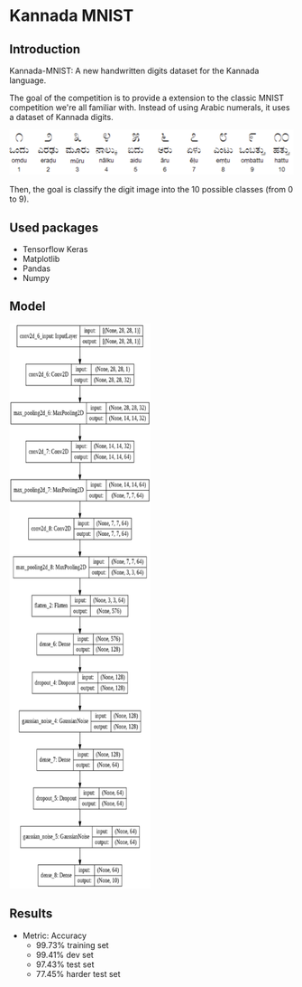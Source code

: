 # Kannada MNIST

## Introduction

Kannada-MNIST: A new handwritten digits dataset for the Kannada language.

The goal of the competition is to provide a extension to the classic MNIST competition we're all familiar with. Instead of using Arabic numerals, it uses a dataset of Kannada digits.

<img src="images/kannada_digits.png" alt="Kannada Digits">

Then, the goal is classify the digit image into the 10 possible classes (from 0 to 9).

## Used packages

- Tensorflow Keras
- Matplotlib
- Pandas
- Numpy

## Model

<img src="images/model_plot.png" alt="Model Plot" width="250" height="1000">

## Results

* Metric: Accuracy
	* 99.73% training set
	* 99.41% dev set
	* 97.43% test set
	* 77.45% harder test set
